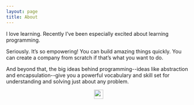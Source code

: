 ```yaml
---
layout: page
title: About
---
```


I love learning. Recently I’ve been especially excited about learning programming. 

Seriously. It’s so empowering! You can build amazing things quickly. You can create a company from scratch if that’s what you want to do. 

And beyond that, the big ideas behind programming--ideas like abstraction and encapsulation--give you a powerful vocabulary and skill set for understanding and solving just about any problem.

<center>
    <a href="https://id.linkedin.com/in/agungsantoso
" rel="Linkedin">
        <img src="http://cf.jare.io/?u=http://www.agungsantoso.com/images/linkedin.png" height="25px">
    </a>
</center>